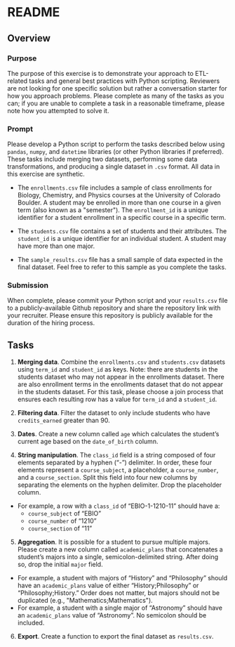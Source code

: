 # README

## Overview

### Purpose 

The purpose of this exercise is to demonstrate your approach to ETL-related tasks and general best practices with Python scripting. Reviewers are not looking for one specific solution but rather a conversation starter for how you approach problems. Please complete as many of the tasks as you can; if you are unable to complete a task in a reasonable timeframe, please note how you attempted to solve it.

### Prompt

Please develop a Python script to perform the tasks described below using `pandas`, `numpy`, and `datetime` libraries (or other Python libraries if preferred). These tasks include merging two datasets, performing some data transformations, and producing a single dataset in `.csv` format. All data in this exercise are synthetic.

- The `enrollments.csv` file includes a sample of class enrollments for Biology, Chemistry, and Physics courses at the University of Colorado Boulder. A student may be enrolled in more than one course in a given term (also known as a "semester"). The `enrollment_id` is a unique identifier for a student enrollment in a specific course in a specific term.

- The `students.csv` file contains a set of students and their attributes. The `student_id` is a unique identifier for an individual student. A student may have more than one major. 

- The `sample_results.csv` file has a small sample of data expected in the final dataset. Feel free to refer to this sample as you complete the tasks.

### Submission

When complete, please commit your Python script and your `results.csv` file to a publicly-available Github repository and share the repository link with your recruiter. Please ensure this repository is publicly available for the duration of the hiring process.

## Tasks

1. **Merging data**. Combine the `enrollments.csv` and `students.csv` datasets using `term_id` and `student_id` as keys. Note: there are students in the students dataset who may not appear in the enrollments dataset. There are also enrollment terms in the enrollments dataset that do not appear in the students dataset. For this task, please choose a join process that ensures each resulting row has a value for `term_id` and a `student_id`. 

2. **Filtering data**. Filter the dataset to only include students who have `credits_earned` greater than 90.

3. **Dates**. Create a new column called `age` which calculates the student’s current age based on the `date_of_birth` column. 

4. **String manipulation**. The `class_id` field is a string composed of four elements separated by a hyphen (“-”) delimiter. In order, these four elements represent a `course_subject`, a placeholder, a `course_number`, and a `course_section`. Split this field into four new columns by separating the elements on the hyphen delimiter. Drop the placeholder column.
* For example, a row with a `class_id` of “EBIO-1-1210-11” should have a: 
	* `course_subject` of “EBIO”
	* `course_number` of “1210”
	* `course_section` of “11”

5. **Aggregation**. It is possible for a student to pursue multiple majors. Please create a new column called `academic_plans` that concatenates a student’s majors into a single, semicolon-delimited string. After doing so, drop the initial `major` field.
* For example, a student with majors of “History” and “Philosophy” should have an `academic_plans` value of either “History;Philosophy” or “Philosophy;History.” Order does not matter, but majors should not be duplicated (e.g., "Mathematics;Mathematics").
* For example, a student with a single major of “Astronomy” should have an `academic_plans` value of “Astronomy”. No semicolon should be included.

6. **Export**. Create a function to export the final dataset as `results.csv`.
